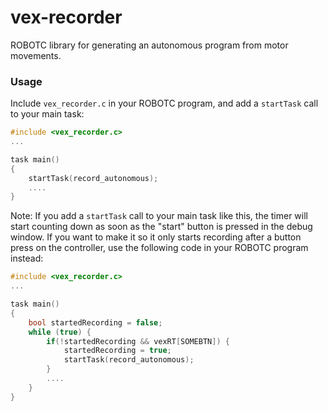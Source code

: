 # vex-recorder
ROBOTC library for generating an autonomous program from motor movements.

### Usage

Include `vex_recorder.c` in your ROBOTC program, and add a `startTask` call to
your main task:

```c
#include <vex_recorder.c>
...

task main()
{
    startTask(record_autonomous);
    ....
}
```
Note: If you add a `startTask` call to your main task like this, the timer will start counting down as soon as the "start" button is pressed in the debug window. If you want to make it so it only starts recording after a button press on the controller, use the following code in your ROBOTC program instead:

```c
#include <vex_recorder.c>
...

task main()
{
    bool startedRecording = false;
    while (true) {
        if(!startedRecording && vexRT[SOMEBTN]) {
            startedRecording = true;
            startTask(record_autonomous);
        }
        ....
    }
}
